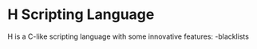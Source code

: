 # H Scripting Language

H is a C-like scripting language with some innovative features:
-blacklists 
